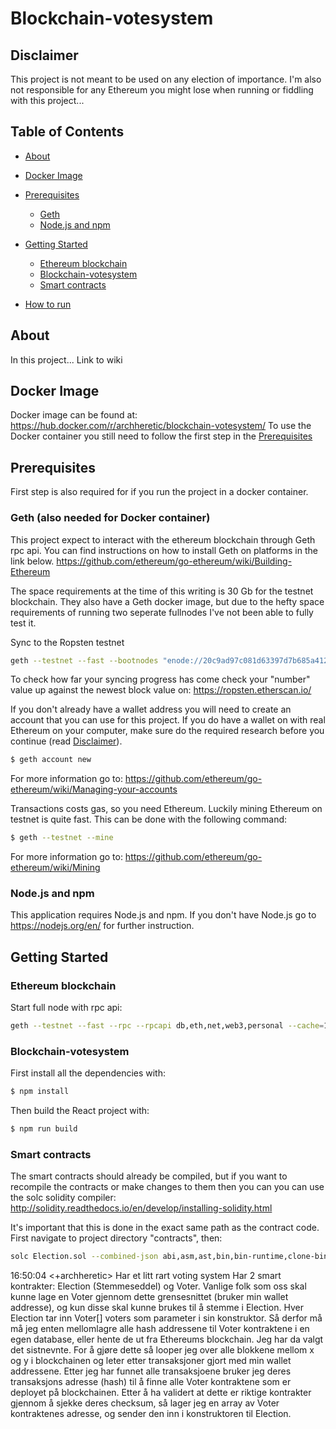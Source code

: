 # Blockchain-votesystem

## Disclaimer
This project is not meant to be used on any election of importance.
I'm also not responsible for any Ethereum you might lose when running or fiddling with this project...

## Table of Contents
- [About](#about)
- [Docker Image](#docker-image)
- [Prerequisites](#prerequisites)
    - [Geth](#geth)
    - [Node.js and npm](#Node.jsandnpm)
- [Getting Started](#getting-started)
    - [Ethereum blockchain](#ethereumblockchain)
    - [Blockchain-votesystem](#blockchain-votesystem)
    - [Smart contracts](#smartcontracts)
    
- [How to run](#how-to-run)

## About
In this project...
Link to wiki

## Docker Image

Docker image can be found at: https://hub.docker.com/r/archheretic/blockchain-votesystem/
To use the Docker container you still need to follow the first step in the [Prerequisites](#prerequisites)

## Prerequisites

First step is also required for if you run the project in a docker container.

### Geth (also needed for Docker container)
This project expect to interact with the ethereum blockchain through Geth rpc api.
You can find instructions on how to install Geth on platforms in the link below. 
https://github.com/ethereum/go-ethereum/wiki/Building-Ethereum

The space requirements at the time of this writing is 30 Gb for the testnet blockchain. 
They also have a Geth docker image, but due to the hefty space requirements of running two seperate fullnodes 
I've not been able to fully test it.

Sync to the Ropsten testnet
```sh
geth --testnet --fast --bootnodes "enode://20c9ad97c081d63397d7b685a412227a40e23c8bdc6688c6f37e97cfbc22d2b4d1db1510d8f61e6a8866ad7f0e17c02b14182d37ea7c3c8b9c2683aeb6b733a1@52.169.14.227:30303,enode://6ce05930c72abc632c58e2e4324f7c7ea478cec0ed4fa2528982cf34483094e9cbc9216e7aa349691242576d552a2a56aaeae426c5303ded677ce455ba1acd9d@13.84.180.240:30303"
```
To check how far your syncing progress has come check your "number" value up against the newest block value on:
https://ropsten.etherscan.io/

If you don't already have a wallet address you will need to create an account that you can use for this project.
If you do have a wallet on with real Ethereum on your computer, make sure do the required research before you continue (read [Disclaimer](#disclaimer)).
```sh
$ geth account new
```
For more information go to:
https://github.com/ethereum/go-ethereum/wiki/Managing-your-accounts

Transactions costs gas, so you need Ethereum. Luckily mining Ethereum on testnet is quite fast.
This can be done with the following command:
```sh
$ geth --testnet --mine 
```
For more information go to:
https://github.com/ethereum/go-ethereum/wiki/Mining

### Node.js and npm 
This application requires Node.js and npm. If you don't have Node.js go to https://nodejs.org/en/ for further instruction.


## Getting Started

### Ethereum blockchain

Start full node with rpc api:
```sh
geth --testnet --fast --rpc --rpcapi db,eth,net,web3,personal --cache=1024  --rpcport 8545 --rpcaddr 127.0.0.1 --rpccorsdomain "*" --bootnodes "enode://20c9ad97c081d63397d7b685a412227a40e23c8bdc6688c6f37e97cfbc22d2b4d1db1510d8f61e6a8866ad7f0e17c02b14182d37ea7c3c8b9c2683aeb6b733a1@52.169.14.227:30303,enode://6ce05930c72abc632c58e2e4324f7c7ea478cec0ed4fa2528982cf34483094e9cbc9216e7aa349691242576d552a2a56aaeae426c5303ded677ce455ba1acd9d@13.84.180.240:30303"
```

### Blockchain-votesystem
First install all the dependencies with:
```sh
$ npm install
```

Then build the React project with:
```sh
$ npm run build
```

### Smart contracts
The smart contracts should already be compiled, but if you want to recompile the contracts or make changes to them
then you can you can use the solc solidity compiler: 
http://solidity.readthedocs.io/en/develop/installing-solidity.html
 
It's important that this is done in the exact same path as the contract code.
First navigate to project directory "contracts", then:
```sh
solc Election.sol --combined-json abi,asm,ast,bin,bin-runtime,clone-bin,devdoc,interface,opcodes,srcmap,srcmap-runtime,userdoc > contracts.json
```






16:50:04 <+archheretic> Har et litt rart voting system
Har 2 smart kontrakter: Election (Stemmeseddel) og Voter. Vanlige folk som oss skal kunne lage en Voter gjennom dette 
grensesnittet (bruker min wallet addresse), og kun disse skal kunne brukes til å stemme i Election. Hver Election tar inn 
Voter[] voters som parameter i sin konstruktor. 
Så derfor må må jeg enten mellomlagre alle hash addressene til Voter kontraktene i en egen database, 
eller hente de ut fra Ethereums blockchain. Jeg har da valgt det sistnevnte. 
For å gjøre dette så looper jeg over alle blokkene mellom x og y i blockchainen og leter etter transaksjoner gjort med 
min wallet addressene. Etter jeg har funnet alle transaksjoene bruker jeg deres transaksjons adresse (hash) til å 
finne alle Voter kontraktene som er deployet på blockchainen. Etter å ha validert at dette er riktige kontrakter 
gjennom å sjekke deres checksum, så lager jeg en array av Voter kontraktenes adresse, og sender den inn i konstruktoren til Election.
